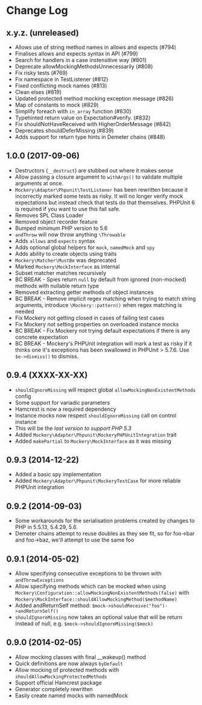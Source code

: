 # Change Log

## x.y.z. (unreleased)

* Allows use of string method names in allows and expects (#794)
* Finalises allows and expects syntax in API (#799)
* Search for handlers in a case instensitive way (#801)
* Deprecate allowMockingMethodsUnnecessarily (#808)
* Fix risky tests (#769)
* Fix namespace in TestListener (#812)
* Fixed conflicting mock names (#813)
* Clean elses (#819)
* Updated protected method mocking exception message (#826)
* Map of constants to mock (#829)
* Simplify foreach with `in_array` function (#830)
* Typehinted return value on Expectation#verify. (#832)
* Fix shouldNotHaveReceived with HigherOrderMessage (#842)
* Deprecates shouldDeferMissing (#839)
* Adds support for return type hints in Demeter chains (#848)

## 1.0.0 (2017-09-06)

* Destructors (`__destruct`) are stubbed out where it makes sense
* Allow passing a closure argument to `withArgs()` to validate multiple arguments at once. 
* `Mockery\Adapter\Phpunit\TestListener` has been rewritten because it
  incorrectly marked some tests as risky. It will no longer verify mock
  expectations but instead check that tests do that themselves. PHPUnit 6 is
  required if you want to use this fail safe.
* Removes SPL Class Loader
* Removed object recorder feature
* Bumped minimum PHP version to 5.6
* `andThrow` will now throw anything `\Throwable`
* Adds `allows` and `expects` syntax
* Adds optional global helpers for `mock`, `namedMock` and `spy`
* Adds ability to create objects using traits
* `Mockery\Matcher\MustBe` was deprecated
* Marked `Mockery\MockInterface` as internal
* Subset matcher matches recursively
* BC BREAK - Spies return `null` by default from ignored (non-mocked) methods with nullable return type
* Removed extracting getter methods of object instances
* BC BREAK - Remove implicit regex matching when trying to match string arguments, introduce `\Mockery::pattern()` when regex matching is needed
* Fix Mockery not getting closed in cases of failing test cases
* Fix Mockery not setting properties on overloaded instance mocks
* BC BREAK - Fix Mockery not trying default expectations if there is any concrete expectation
* BC BREAK - Mockery's PHPUnit integration will mark a test as risky if it
  thinks one it's exceptions has been swallowed in PHPUnit > 5.7.6. Use `$e->dismiss()` to dismiss.

 
## 0.9.4 (XXXX-XX-XX)

* `shouldIgnoreMissing` will respect global `allowMockingNonExistentMethods`
  config
* Some support for variadic parameters
* Hamcrest is now a required dependency
* Instance mocks now respect `shouldIgnoreMissing` call on control instance
* This will be the *last version to support PHP 5.3*
* Added `Mockery\Adapter\Phpunit\MockeryPHPUnitIntegration` trait
* Added `makePartial` to `Mockery\MockInterface` as it was missing

## 0.9.3 (2014-12-22)

* Added a basic spy implementation
* Added `Mockery\Adapter\Phpunit\MockeryTestCase` for more reliable PHPUnit
  integration

## 0.9.2 (2014-09-03)

* Some workarounds for the serialisation problems created by changes to PHP in 5.5.13, 5.4.29,
  5.6.
* Demeter chains attempt to reuse doubles as they see fit, so for foo->bar and
  foo->baz, we'll attempt to use the same foo

## 0.9.1 (2014-05-02)

* Allow specifying consecutive exceptions to be thrown with `andThrowExceptions`
* Allow specifying methods which can be mocked when using
  `Mockery\Configuration::allowMockingNonExistentMethods(false)` with
  `Mockery\MockInterface::shouldAllowMockingMethod($methodName)`
* Added andReturnSelf method: `$mock->shouldReceive("foo")->andReturnSelf()`
* `shouldIgnoreMissing` now takes an optional value that will be return instead
  of null, e.g. `$mock->shouldIgnoreMissing($mock)`

## 0.9.0 (2014-02-05)

* Allow mocking classes with final __wakeup() method
* Quick definitions are now always `byDefault`
* Allow mocking of protected methods with `shouldAllowMockingProtectedMethods`
* Support official Hamcrest package
* Generator completely rewritten
* Easily create named mocks with namedMock
